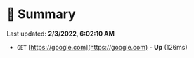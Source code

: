 # 📖 Summary
Last updated: **2/3/2022, 6:02:10 AM**

- `GET` [https://google.com](https://google.com) - **Up** (126ms)
